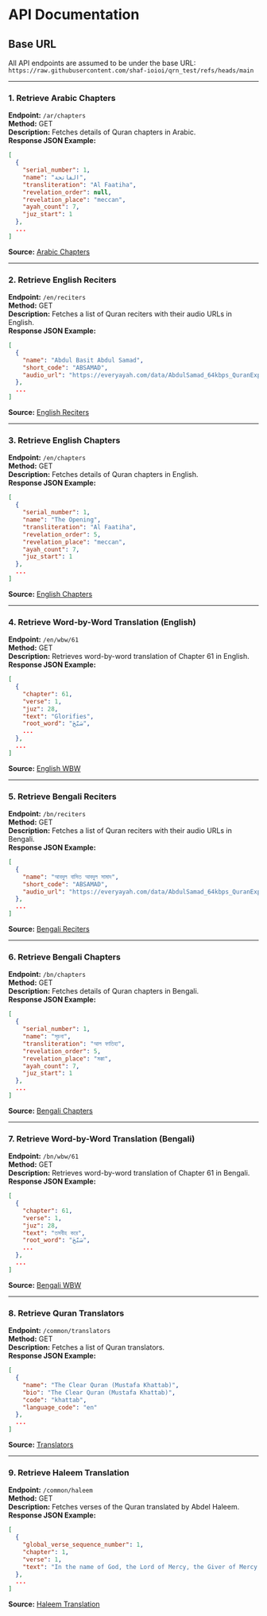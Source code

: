 # API Documentation

## Base URL
All API endpoints are assumed to be under the base URL:
`https://raw.githubusercontent.com/shaf-ioioi/qrn_test/refs/heads/main`

---

### 1. Retrieve Arabic Chapters
**Endpoint:** `/ar/chapters`  
**Method:** GET  
**Description:** Fetches details of Quran chapters in Arabic.  
**Response JSON Example:**
```json
[
  { 
    "serial_number": 1, 
    "name": "الفاتحة", 
    "transliteration": "Al Faatiha", 
    "revelation_order": null, 
    "revelation_place": "meccan", 
    "ayah_count": 7, 
    "juz_start": 1 
  },
  ...
]
```
**Source:** [Arabic Chapters](https://raw.githubusercontent.com/shaf-ioioi/qrn_test/refs/heads/main/ar/chapters.json)

---

### 2. Retrieve English Reciters
**Endpoint:** `/en/reciters`  
**Method:** GET  
**Description:** Fetches a list of Quran reciters with their audio URLs in English.  
**Response JSON Example:**
```json
[
  { 
    "name": "Abdul Basit Abdul Samad", 
    "short_code": "ABSAMAD", 
    "audio_url": "https://everyayah.com/data/AbdulSamad_64kbps_QuranExplorer.Com/" 
  },
  ...
]
```
**Source:** [English Reciters](https://raw.githubusercontent.com/shaf-ioioi/qrn_test/refs/heads/main/en/reciters.json)

---

### 3. Retrieve English Chapters
**Endpoint:** `/en/chapters`  
**Method:** GET  
**Description:** Fetches details of Quran chapters in English.  
**Response JSON Example:**
```json
[
  { 
    "serial_number": 1, 
    "name": "The Opening", 
    "transliteration": "Al Faatiha", 
    "revelation_order": 5, 
    "revelation_place": "meccan", 
    "ayah_count": 7, 
    "juz_start": 1 
  },
  ...
]
```
**Source:** [English Chapters](https://raw.githubusercontent.com/shaf-ioioi/qrn_test/refs/heads/main/en/chapters.json)

---

### 4. Retrieve Word-by-Word Translation (English)
**Endpoint:** `/en/wbw/61`  
**Method:** GET  
**Description:** Retrieves word-by-word translation of Chapter 61 in English.  
**Response JSON Example:**
```json
[
  { 
    "chapter": 61, 
    "verse": 1, 
    "juz": 28, 
    "text": "Glorifies", 
    "root_word": "سَبَّحَ", 
    ...
  },
  ...
]
```
**Source:** [English WBW](https://raw.githubusercontent.com/shaf-ioioi/qrn_test/refs/heads/main/en/wbw/61_en.json)

---

### 5. Retrieve Bengali Reciters
**Endpoint:** `/bn/reciters`  
**Method:** GET  
**Description:** Fetches a list of Quran reciters with their audio URLs in Bengali.  
**Response JSON Example:**
```json
[
  { 
    "name": "আবদুল বাসিত আবদুল সামাদ", 
    "short_code": "ABSAMAD", 
    "audio_url": "https://everyayah.com/data/AbdulSamad_64kbps_QuranExplorer.Com/" 
  },
  ...
]
```
**Source:** [Bengali Reciters](https://raw.githubusercontent.com/shaf-ioioi/qrn_test/refs/heads/main/bn/reciters.json)

---

### 6. Retrieve Bengali Chapters
**Endpoint:** `/bn/chapters`  
**Method:** GET  
**Description:** Fetches details of Quran chapters in Bengali.  
**Response JSON Example:**
```json
[
  { 
    "serial_number": 1, 
    "name": "সূচনা", 
    "transliteration": "আল ফাতিহা", 
    "revelation_order": 5, 
    "revelation_place": "মক্কা", 
    "ayah_count": 7, 
    "juz_start": 1 
  },
  ...
]
```
**Source:** [Bengali Chapters](https://raw.githubusercontent.com/shaf-ioioi/qrn_test/refs/heads/main/bn/chapters.json)

---

### 7. Retrieve Word-by-Word Translation (Bengali)
**Endpoint:** `/bn/wbw/61`  
**Method:** GET  
**Description:** Retrieves word-by-word translation of Chapter 61 in Bengali.  
**Response JSON Example:**
```json
[
  { 
    "chapter": 61, 
    "verse": 1, 
    "juz": 28, 
    "text": "তসবীহ করে", 
    "root_word": "سَبَّحَ", 
    ...
  },
  ...
]
```
**Source:** [Bengali WBW](https://raw.githubusercontent.com/shaf-ioioi/qrn_test/refs/heads/main/bn/wbw/61_bn.json)

---

### 8. Retrieve Quran Translators
**Endpoint:** `/common/translators`  
**Method:** GET  
**Description:** Fetches a list of Quran translators.  
**Response JSON Example:**
```json
[
  { 
    "name": "The Clear Quran (Mustafa Khattab)", 
    "bio": "The Clear Quran (Mustafa Khattab)", 
    "code": "khattab",
    "language_code": "en"
  },
  ...
]
```
**Source:** [Translators](https://raw.githubusercontent.com/shaf-ioioi/qrn_test/refs/heads/main/common/translators.json)

---

### 9. Retrieve Haleem Translation
**Endpoint:** `/common/haleem`  
**Method:** GET  
**Description:** Fetches verses of the Quran translated by Abdel Haleem.  
**Response JSON Example:**
```json
[
  { 
    "global_verse_sequence_number": 1, 
    "chapter": 1, 
    "verse": 1, 
    "text": "In the name of God, the Lord of Mercy, the Giver of Mercy!" 
  },
  ...
]
```
**Source:** [Haleem Translation](https://raw.githubusercontent.com/shaf-ioioi/qrn_test/refs/heads/main/common/haleem.json)
